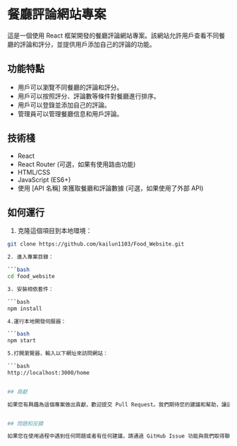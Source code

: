 # 餐廳評論網站專案

這是一個使用 React 框架開發的餐廳評論網站專案。該網站允許用戶查看不同餐廳的評論和評分，並提供用戶添加自己的評論的功能。

## 功能特點

- 用戶可以瀏覽不同餐廳的評論和評分。
- 用戶可以按照評分、評論數等條件對餐廳進行排序。
- 用戶可以登錄並添加自己的評論。
- 管理員可以管理餐廳信息和用戶評論。

## 技術棧

- React
- React Router (可選，如果有使用路由功能)
- HTML/CSS
- JavaScript (ES6+)
- 使用 [API 名稱] 來獲取餐廳和評論數據 (可選，如果使用了外部 API)

## 如何運行

1. 克隆這個項目到本地環境：

```bash
git clone https://github.com/kailun1103/Food_Website.git

2. 進入專案目錄：

```bash
cd food_website

3. 安裝相依套件：

```bash
npm install

4.運行本地開發伺服器：

```bash
npm start

5.打開瀏覽器，輸入以下網址來訪問網站：

```bash
http://localhost:3000/home


## 貢獻

如果您有興趣為這個專案做出貢獻，歡迎提交 Pull Request。我們期待您的建議和幫助，讓這個專案變得更好！


## 問題和反饋

如果您在使用過程中遇到任何問題或者有任何建議，請通過 GitHub Issue 功能與我們取得聯繫。

